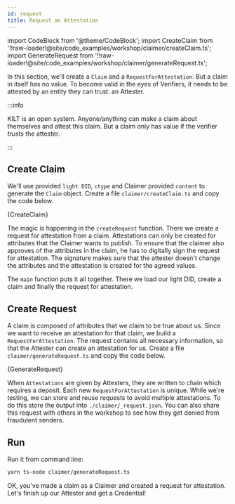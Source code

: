 ```yaml
---
id: request
title: Request an Attestation
---
```


import CodeBlock from '@theme/CodeBlock';
import CreateClaim from '!!raw-loader!@site/code_examples/workshop/claimer/createClaim.ts';
import GenerateRequest from '!!raw-loader!@site/code_examples/workshop/claimer/generateRequest.ts';

In this section, we'll create a `Claim` and a `RequestForAttestation`.
But a claim in itself has no value.
To become valid in the eyes of <span className="label-role verifier">Verifiers</span>, it needs to be attested by an entity they can trust: an <span className="label-role attester">Attester</span>.

:::info

 KILT is an open system.
 Anyone/anything can make a claim about themselves and attest this claim.
 But a claim only has value if the verifier _trusts_ the attester.

:::

## Create Claim

We'll use provided `light DID`, `ctype` and <span className="label-role claimer">Claimer</span> provided `content` to generate the `Claim` object.
Create a file `claimer/createClaim.ts` and copy the code below.

<CodeBlock className="language-js" title="claimer/createClaim.ts">
  {CreateClaim}
</CodeBlock>

The magic is happening in the `createRequest` function.
There we create a request for attestation from a claim.
Attestations can only be created for attributes that the <span className="label-role claimer">Claimer</span> wants to publish.
To ensure that the claimer also approves of the attributes in the claim, he has to digitally sign the request for attestation.
The signature makes sure that the attester doesn't change the attributes and the attestation is created for the agreed values.

The `main` function puts it all together.
There we load our light DID, create a claim and finally the request for attestation.

## Create Request

A claim is composed of attributes that we claim to be true about us.
Since we want to receive an attestation for that claim, we build a `RequestForAttestation`.
The request contains all necessary information, so that the <span className="label-role attester">Attester</span> can create an attestation for us.
Create a file `claimer/generateRequest.ts` and copy the code below.

<CodeBlock className="language-js" title="claimer/generateRequest.ts">
  {GenerateRequest}
</CodeBlock>

When `Attestations` are given by <span className="label-role attester">Attesters</span>, they are written to chain which requires a deposit.
Each new `RequestForAttestation` is unique.
While we're testing, we can store and reuse requests to avoid
multiple attestations.
To do this store the output into `./claimer/_request.json`.
You can also share this
request with others in the workshop to see how they get denied from fraudulent senders.

## Run

Run it from command line:

```bash
yarn ts-node claimer/generateRequest.ts
```

OK, you've made a claim as a <span className="label-role claimer">Claimer</span> and created a request for attestation.
Let's finish up our <span className="label-role attester">Attester</span> and get a Credential!
